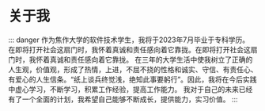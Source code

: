 # 关于我
::: danger
<span class="cor-da">作为焦作大学的软件技术学生，我将于2023年7月毕业于专科学历。</span>
在即将打开社会这扇门时，我怀着真诚和责任感向着它靠拢。<span class="cor-in">在即将打开社会这扇门时，我怀着真诚和责任感向着它靠拢。</span>
<span class="cor-tip">在三年的大学生活中使我树立了正确的人生观，价值观，形成了热情，上进，不屈不挠的性格和诚实、守信、有责任心、有爱心的人生信条。</span><span class="cor-wa">“纸上谈兵终觉浅，绝知此事要躬行”。因此，我将在今后实践中虚心学习，不断学习，积累工作经验，提高工作能力。
我对于自己的未来已经有了一个全面的计划，我希望自己能够不断成长，提供能力，实习价值。</span>
:::